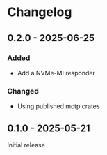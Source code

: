 # Changelog

## 0.2.0 - 2025-06-25

### Added

- Add a NVMe-MI responder

### Changed

- Using published mctp crates

## 0.1.0 - 2025-05-21

Initial release
